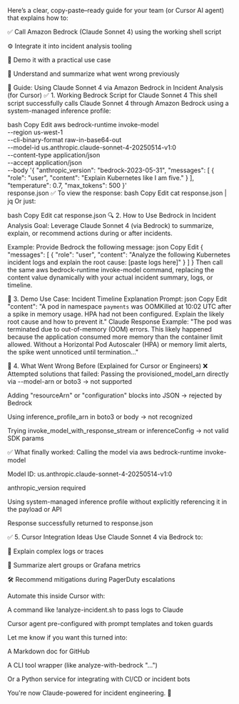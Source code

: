 Here’s a clear, copy-paste–ready guide for your team (or Cursor AI agent) that explains how to:

✅ Call Amazon Bedrock (Claude Sonnet 4) using the working shell script

⚙️ Integrate it into incident analysis tooling

🧪 Demo it with a practical use case

🧠 Understand and summarize what went wrong previously

🧭 Guide: Using Claude Sonnet 4 via Amazon Bedrock in Incident Analysis (for Cursor)
✅ 1. Working Bedrock Script for Claude Sonnet 4
This shell script successfully calls Claude Sonnet 4 through Amazon Bedrock using a system-managed inference profile:

bash
Copy
Edit
aws bedrock-runtime invoke-model \
  --region us-west-1 \
  --cli-binary-format raw-in-base64-out \
  --model-id us.anthropic.claude-sonnet-4-20250514-v1:0 \
  --content-type application/json \
  --accept application/json \
  --body '{
    "anthropic_version": "bedrock-2023-05-31",
    "messages": [
      {
        "role": "user",
        "content": "Explain Kubernetes like I am five."
      }
    ],
    "temperature": 0.7,
    "max_tokens": 500
  }' \
  response.json
✅ To view the response:
bash
Copy
Edit
cat response.json | jq
Or just:

bash
Copy
Edit
cat response.json
🔍 2. How to Use Bedrock in Incident Analysis
Goal:
Leverage Claude Sonnet 4 (via Bedrock) to summarize, explain, or recommend actions during or after incidents.

Example: Provide Bedrock the following message:
json
Copy
Edit
{
  "messages": [
    {
      "role": "user",
      "content": "Analyze the following Kubernetes incident logs and explain the root cause: [paste logs here]"
    }
  ]
}
Then call the same aws bedrock-runtime invoke-model command, replacing the content value dynamically with your actual incident summary, logs, or timeline.

🚨 3. Demo Use Case: Incident Timeline Explanation
Prompt:
json
Copy
Edit
"content": "A pod in namespace `payments` was OOMKilled at 10:02 UTC after a spike in memory usage. HPA had not been configured. Explain the likely root cause and how to prevent it."
Claude Response Example:
"The pod was terminated due to out-of-memory (OOM) errors. This likely happened because the application consumed more memory than the container limit allowed. Without a Horizontal Pod Autoscaler (HPA) or memory limit alerts, the spike went unnoticed until termination..."

🧠 4. What Went Wrong Before (Explained for Cursor or Engineers)
❌ Attempted solutions that failed:
Passing the provisioned_model_arn directly via --model-arn or boto3 → not supported

Adding "resourceArn" or "configuration" blocks into JSON → rejected by Bedrock

Using inference_profile_arn in boto3 or body → not recognized

Trying invoke_model_with_response_stream or inferenceConfig → not valid SDK params

✅ What finally worked:
Calling the model via aws bedrock-runtime invoke-model

Model ID: us.anthropic.claude-sonnet-4-20250514-v1:0

anthropic_version required

Using system-managed inference profile without explicitly referencing it in the payload or API

Response successfully returned to response.json

✅ 5. Cursor Integration Ideas
Use Claude Sonnet 4 via Bedrock to:

📖 Explain complex logs or traces

🧠 Summarize alert groups or Grafana metrics

🛠 Recommend mitigations during PagerDuty escalations

Automate this inside Cursor with:

A command like !analyze-incident.sh to pass logs to Claude

Cursor agent pre-configured with prompt templates and token guards

Let me know if you want this turned into:

A Markdown doc for GitHub

A CLI tool wrapper (like analyze-with-bedrock "...")

Or a Python service for integrating with CI/CD or incident bots

You're now Claude-powered for incident engineering. 🚀